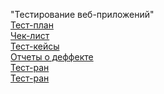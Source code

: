  "Тестирование веб-приложений"  
 [Тест-план](https://docs.google.com/spreadsheets/d/1l2u_GCgg-zUkBgKb-iGk75BUYHx2KKHY-YfZfmi4m8Q/edit?usp=sharing)   
 [Чек-лист](https://docs.google.com/spreadsheets/d/1ve-IXIIvH9Mhgr9qDG7xp70eq1qq3gL2PXuQEBm2PUA/edit?usp=sharing)  
 [Тест-кейсы](https://app.qase.io/project/G101?previewMode=side&suite=179&tab=)  
 [Отчеты о деффекте](https://github.com/alenaand34/web/blob/main/Issues.xlsx)  
 [Тест-ран](https://github.com/alenaand34/web/blob/main/G101-Express%2Brun%2B2025_09_20.pdf)  
 [Тест-ран](https://github.com/alenaand34/web/blob/main/G101-Express%2Brun%2B2025_09_20%20(1).pdf)  
